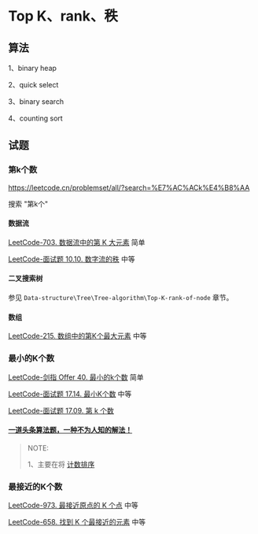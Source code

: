 # Top K、rank、秩

## 算法

1、binary heap

2、quick select

3、binary search

4、counting sort

## 试题

### 第k个数

https://leetcode.cn/problemset/all/?search=%E7%AC%ACk%E4%B8%AA

搜索 "第k个"

#### 数据流

[LeetCode-703. 数据流中的第 K 大元素](https://leetcode.cn/problems/kth-largest-element-in-a-stream/) 简单

[LeetCode-面试题 10.10. 数字流的秩](https://leetcode.cn/problems/rank-from-stream-lcci/) 中等



#### 二叉搜索树

参见 `Data-structure\Tree\Tree-algorithm\Top-K-rank-of-node` 章节。



#### 数组

[LeetCode-215. 数组中的第K个最大元素](https://leetcode.cn/problems/kth-largest-element-in-an-array/) 中等



### 最小的K个数

[LeetCode-剑指 Offer 40. 最小的k个数](https://leetcode.cn/problems/zui-xiao-de-kge-shu-lcof/) 简单

[LeetCode-面试题 17.14. 最小K个数](https://leetcode.cn/problems/smallest-k-lcci/) 中等

[LeetCode-面试题 17.09. 第 k 个数](https://leetcode.cn/problems/get-kth-magic-number-lcci/)

#### [一道头条算法题，一种不为人知的解法！](https://mp.weixin.qq.com/s/248i87BSGUA89SzcAXig0g)

> NOTE: 
>
> 1、主要在将 [计数排序](https://baike.baidu.com/item/%E8%AE%A1%E6%95%B0%E6%8E%92%E5%BA%8F/8518144?fr=aladdin)



### 最接近的K个数

[LeetCode-973. 最接近原点的 K 个点](https://leetcode.cn/problems/k-closest-points-to-origin/) 中等

[LeetCode-658. 找到 K 个最接近的元素](https://leetcode.cn/problems/find-k-closest-elements/) 中等
